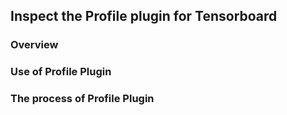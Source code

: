 ## Inspect the Profile plugin for Tensorboard
### Overview
### Use of Profile Plugin 
### The process of Profile Plugin 
